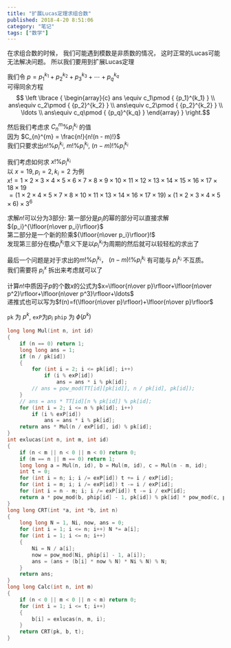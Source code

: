 ```yaml
---
title: "扩展Lucas定理求组合数"
published: 2018-4-20 8:51:06
category: "笔记"
tags: ["数学"]
---
```


在求组合数的时候， 我们可能遇到模数是非质数的情况， 这时正常的Lucas可能无法解决问题。 所以我们要用到扩展Lucas定理  


我们令 $p = p_{1}^{k_{1} } + p_{2}^{k_{2} } + p_{3}^{k_{3} } + \cdots + p_{q}^{k_{q} }$  
可得同余方程  
$$ \left \lbrace { \begin{array}{c} ans \equiv c_1\pmod { {p_1}^{k_1} } \\ ans\equiv c_2\pmod { {p_2}^{k_2} } \\ ans\equiv c_2\pmod { {p_2}^{k_2} } \\ \ldots \\ ans\equiv c_q\pmod { {p_q}^{k_q} } \end{array} } \right.$$

然后我们考虑求 $C_{n}^{m} \% p_{i}^{k_{i} }$ 的值  
因为 $C_{n}^{m} = \frac{n!}{n!(n - m)!}$  
我们只要求出$n! \% p_{i}^{k_{i} }$, $m! \% p_{i}^{k_{i} }$, $(n - m)! \% p_{i}^{k_{i} }$  

我们考虑如何求 $x! \% p_{i}^{k_{i} }$  
以 $x = 19, p_{i} = 2, k_{i}=2$ 为例  
$x! = 1 \times 2 \times 3 \times 4 \times 5 \times 6 \times 7 \times 8 \times 9 \times 10 \times 11 \times 12 \times 13 \times 14 \times 15 \times 16 \times 17 \times 18 \times 19$  
$= (1 \times 2 \times 4 \times 5 \times 7 \times 8 \times 10 \times 11 \times 13 \times 14 \times 16 \times 17 \times 19) \times (1 \times 2 \times 3 \times 4 \times 5 \times 6) \times 3^6$  

求解$n!$可以分为3部分: 第一部分是$p_i$的幂的部分可以直接求解 ${p_i}^{\lfloor{n\over p_i}\rfloor}$  
第二部分是一个新的阶乘${\lfloor{n\over p_i}\rfloor}!$  
发现第三部分在模$p_{i}^{k_{i} }$意义下是以$p_{i}^{k_{i} }$为周期的然后就可以较轻松的求出了

最后一个问题是对于求出的$m! \% p_{i}^{k_{i} }$， $(n - m)! \% p_{i}^{k_{i} }$ 有可能与 $p_{i}^{k_{i} }$ 不互质。  
我们需要将 $p_{i}^x$ 拆出来考虑就可以了  

计算$n!$中质因子$p$的个数$x$的公式为$x=\lfloor{n\over p}\rfloor+\lfloor{n\over p^2}\rfloor+\lfloor{n\over p^3}\rfloor+\ldots$  
递推式也可以写为$f(n)=f(\lfloor{n\over p}\rfloor)+\lfloor{n\over p}\rfloor$  

`pk` 为 $p^k$, `exP`为$p_{i}$ `phip` 为 $\phi(p^k)$

```c++
long long Mul(int n, int id)
{
	if (n == 0) return 1;
	long long ans = 1;
	if (n / pk[id])
	{
		for (int i = 2; i <= pk[id]; i++)
			if (i % exP[id])
				ans = ans * i % pk[id];
		// ans = pow_mod(TT[id][pk[id]], n / pk[id], pk[id]);
	}
	// ans = ans * TT[id][n % pk[id]] % pk[id];
	for (int i = 2; i <= n % pk[id]; i++)
		if (i % exP[id])
			ans = ans * i % pk[id];
	return ans * Mul(n / exP[id], id) % pk[id];
}
int exlucas(int n, int m, int id)
{
	if (n < m || n < 0 || m < 0) return 0;
	if (m == n || m == 0) return 1;
	long long a = Mul(n, id), b = Mul(m, id), c = Mul(n - m, id);
	int t = 0;
	for (int i = n; i; i /= exP[id]) t += i / exP[id];
	for (int i = m; i; i /= exP[id]) t -= i / exP[id];
	for (int i = n - m; i; i /= exP[id]) t -= i / exP[id];
	return a * pow_mod(b, phip[id] - 1, pk[id]) % pk[id] * pow_mod(c, phip[id] - 1, pk[id]) % pk[id] * pow_mod(exP[id], t, pk[id]) % pk[id];
}
long long CRT(int *a, int *b, int n)
{
    long long N = 1, Ni, now, ans = 0;
    for (int i = 1; i <= n; i++) N *= a[i];
    for (int i = 1; i <= n; i++)
    {
        Ni = N / a[i];
        now = pow_mod(Ni, phip[i] - 1, a[i]);
        ans = (ans + (b[i] * now % N) * Ni % N) % N;    
    }
    return ans;
}
long long Calc(int n, int m)
{
	if (n < 0 || m < 0 || n < m) return 0;
	for (int i = 1; i <= t; i++)
	{
		b[i] = exlucas(n, m, i);
	}
	return CRT(pk, b, t);
}
```